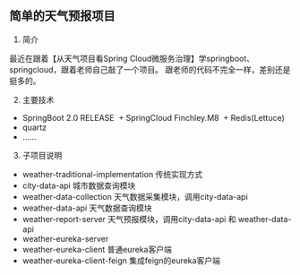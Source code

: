 ## 简单的天气预报项目

1. 简介

最近在跟着【从天气项目看Spring Cloud微服务治理】学springboot、springcloud，跟着老师自己敲了一个项目。
跟老师的代码不完全一样，差别还是挺多的。

2. 主要技术

  + SpringBoot 2.0 RELEASE
  + SpringCloud Finchley.M8
  + Redis(Lettuce)
  + quartz
  + ......

3. 子项目说明

  + weather-traditional-implementation 传统实现方式
  + city-data-api 城市数据查询模块
  + weather-data-collection 天气数据采集模块，调用city-data-api
  + weather-data-api 天气数据查询模块
  + weather-report-server 天气预报模块，调用city-data-api 和 weather-data-api
  + weather-eureka-server
  + weather-eureka-client 普通eureka客户端
  + weather-eureka-client-feign 集成feign的eureka客户端
